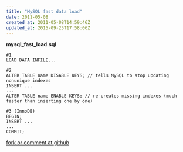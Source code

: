```yaml
---
title: "MySQL fast data load"
date: 2011-05-08
created_at: 2011-05-08T14:59:46Z
updated_at: 2015-09-25T17:58:06Z
---
```


<strong>mysql_fast_load.sql</strong>

    #1
    LOAD DATA INFILE...
    
    #2
    ALTER TABLE name DISABLE KEYS; // tells MySQL to stop updating nonunique indexes
    INSERT ...
    ...
    ALTER TABLE name ENABLE KEYS; // re-creates missing indexes (much faster than inserting one by one)
    
    #3 (InnoDB)
    BEGIN;
    INSERT ...
    ...
    COMMIT;
    


[fork or comment at github](https://gist.github.com/961414)
